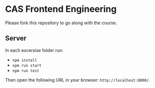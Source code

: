 # CAS Frontend Engineering

Please fork this repository to go along with the course.

## Server

In each excersise folder run:

- `npm install `
- `npm run start`
- `npm run test`

Then open the following URL in your browser: `http://localhost:8000/`.
